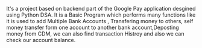 It's a project based on backend part of the Google Pay application desgined using Python DSA.
It is a Basic Program which performs many functions like it is used to add Multiple Bank Accounts , Transfering money to others, self money transfer form one account to another bank account,Deposting money from CDM, we can also find transaction Histroy and also we can check our account balance.
